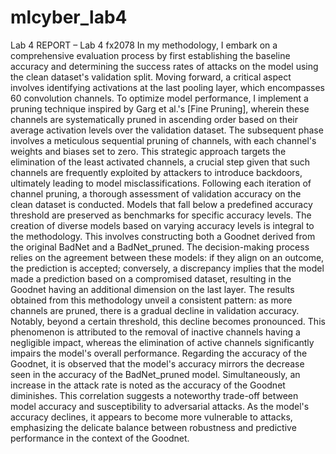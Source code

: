 # mlcyber_lab4
Lab 4
REPORT – Lab 4
fx2078
In my methodology, I embark on a comprehensive evaluation process by first establishing the baseline accuracy and determining the success rates of attacks on the model using the clean dataset's validation split. Moving forward, a critical aspect involves identifying activations at the last pooling layer, which encompasses 60 convolution channels. To optimize model performance, I implement a pruning technique inspired by Garg et al.'s [Fine Pruning], wherein these channels are systematically pruned in ascending order based on their average activation levels over the validation dataset.
The subsequent phase involves a meticulous sequential pruning of channels, with each channel's weights and biases set to zero. This strategic approach targets the elimination of the least activated channels, a crucial step given that such channels are frequently exploited by attackers to introduce backdoors, ultimately leading to model misclassifications. Following each iteration of channel pruning, a thorough assessment of validation accuracy on the clean dataset is conducted. Models that fall below a predefined accuracy threshold are preserved as benchmarks for specific accuracy levels.
The creation of diverse models based on varying accuracy levels is integral to the methodology. This involves constructing both a Goodnet derived from the original BadNet and a BadNet_pruned. The decision-making process relies on the agreement between these models: if they align on an outcome, the prediction is accepted; conversely, a discrepancy implies that the model made a prediction based on a compromised dataset, resulting in the Goodnet having an additional dimension on the last layer.
The results obtained from this methodology unveil a consistent pattern: as more channels are pruned, there is a gradual decline in validation accuracy. Notably, beyond a certain threshold, this decline becomes pronounced. This phenomenon is attributed to the removal of inactive channels having a negligible impact, whereas the elimination of active channels significantly impairs the model's overall performance.
Regarding the accuracy of the Goodnet, it is observed that the model's accuracy mirrors the decrease seen in the accuracy of the BadNet_pruned model. Simultaneously, an increase in the attack rate is noted as the accuracy of the Goodnet diminishes. This correlation suggests a noteworthy trade-off between model accuracy and susceptibility to adversarial attacks. As the model's accuracy declines, it appears to become more vulnerable to attacks, emphasizing the delicate balance between robustness and predictive performance in the context of the Goodnet.

